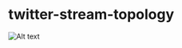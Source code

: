 twitter-stream-topology
=======================
![Alt text](http://mrhooray.com/assets/topology.png)

